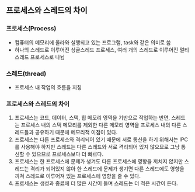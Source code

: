 ## 프로세스와 스레드의 차이
### 프로세스(Process)
  * 컴퓨터의 메모리에 올라와 실행되고 있는 프로그램, task와 같은 의미로 씀
  * 하나의 스레드로 이루어진 싱글스레드 프로세스, 여러 개의 스레드로 이루어진 멀티스레드 프로세스로 나뉨

### 스레드(thread)
  * 프로세스 내 작업의 흐름을 지칭

### 프로세스와 스레드의 차이
  1. 프로세스는 코드, 데이터, 스택, 힙 메모리 영역을 기반으로 작업하는 반면, 스레드는 프로세스 내의 스택 메모리를 제외한 다른 메모리 영역을 프로세스 내의 다른 스레드들과 공유하기 때문에 메모리적 이점이 있다.
  2. 프로세스는 다른 프로세스와 격리되어 있기 때문에 서로 통신을 하기 위해서는 IPC를 사용해야 하지만 스레드는 다른 스레드와 서로 격리되어 있지 않으므로 그냥 통신할 수 있으므로 프로세스보다 더 빠르다.
  3. 프로세스는 한 프로세스에 문제가 생겨도 다른 프로세스에 영향을 끼치지 않지만 스레드는 격리가 되어있지 않아 한 스레드에 문제가 생기면 다른 스레드에도 영향을 끼쳐 스레드로 이루어져 있는 프로세스에 영향을 줄 수 있다.
  4. 프로세스는 생성과 종료에 더 많은 시간이 들며 스레드는 더 적은 시간이 든다.

